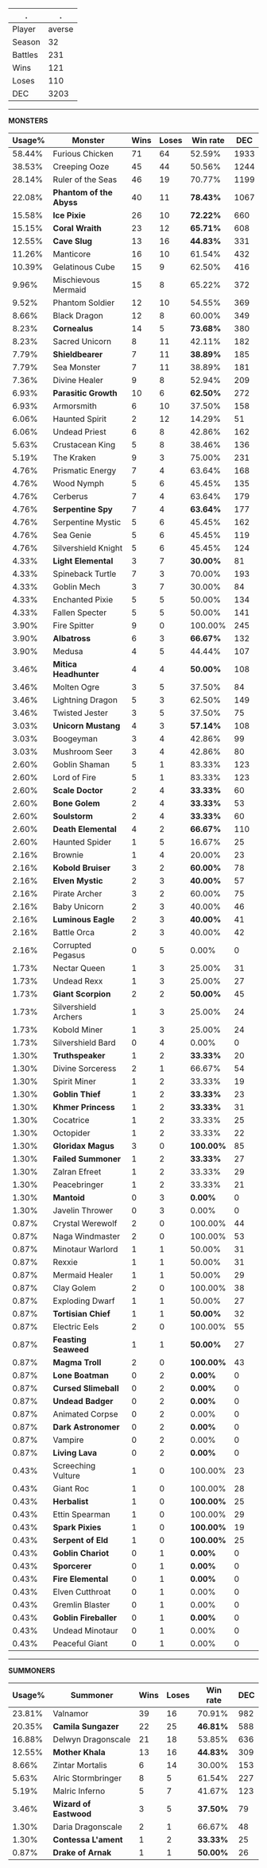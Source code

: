 .|.
|-|-
Player|averse
Season|32
Battles|231
Wins|121
Loses|110
DEC|3203

---
**MONSTERS**

Usage%|Monster|Wins|Loses|Win rate|DEC|
-|-|-|-|-|-|
58.44%|Furious Chicken|71|64|52.59%|1933|
38.53%|Creeping Ooze|45|44|50.56%|1244|
28.14%|Ruler of the Seas|46|19|70.77%|1199|
22.08%|**Phantom of the Abyss**|40|11|**78.43%**|1067|
15.58%|**Ice Pixie**|26|10|**72.22%**|660|
15.15%|**Coral Wraith**|23|12|**65.71%**|608|
12.55%|**Cave Slug**|13|16|**44.83%**|331|
11.26%|Manticore|16|10|61.54%|432|
10.39%|Gelatinous Cube|15|9|62.50%|416|
9.96%|Mischievous Mermaid|15|8|65.22%|372|
9.52%|Phantom Soldier|12|10|54.55%|369|
8.66%|Black Dragon|12|8|60.00%|349|
8.23%|**Cornealus**|14|5|**73.68%**|380|
8.23%|Sacred Unicorn|8|11|42.11%|182|
7.79%|**Shieldbearer**|7|11|**38.89%**|185|
7.79%|Sea Monster|7|11|38.89%|181|
7.36%|Divine Healer|9|8|52.94%|209|
6.93%|**Parasitic Growth**|10|6|**62.50%**|272|
6.93%|Armorsmith|6|10|37.50%|158|
6.06%|Haunted Spirit|2|12|14.29%|51|
6.06%|Undead Priest|6|8|42.86%|162|
5.63%|Crustacean King|5|8|38.46%|136|
5.19%|The Kraken|9|3|75.00%|231|
4.76%|Prismatic Energy|7|4|63.64%|168|
4.76%|Wood Nymph|5|6|45.45%|135|
4.76%|Cerberus|7|4|63.64%|179|
4.76%|**Serpentine Spy**|7|4|**63.64%**|177|
4.76%|Serpentine Mystic|5|6|45.45%|162|
4.76%|Sea Genie|5|6|45.45%|119|
4.76%|Silvershield Knight|5|6|45.45%|124|
4.33%|**Light Elemental**|3|7|**30.00%**|81|
4.33%|Spineback Turtle|7|3|70.00%|193|
4.33%|Goblin Mech|3|7|30.00%|84|
4.33%|Enchanted Pixie|5|5|50.00%|134|
4.33%|Fallen Specter|5|5|50.00%|141|
3.90%|Fire Spitter|9|0|100.00%|245|
3.90%|**Albatross**|6|3|**66.67%**|132|
3.90%|Medusa|4|5|44.44%|107|
3.46%|**Mitica Headhunter**|4|4|**50.00%**|108|
3.46%|Molten Ogre|3|5|37.50%|84|
3.46%|Lightning Dragon|5|3|62.50%|149|
3.46%|Twisted Jester|3|5|37.50%|75|
3.03%|**Unicorn Mustang**|4|3|**57.14%**|108|
3.03%|Boogeyman|3|4|42.86%|99|
3.03%|Mushroom Seer|3|4|42.86%|80|
2.60%|Goblin Shaman|5|1|83.33%|123|
2.60%|Lord of Fire|5|1|83.33%|123|
2.60%|**Scale Doctor**|2|4|**33.33%**|60|
2.60%|**Bone Golem**|2|4|**33.33%**|53|
2.60%|**Soulstorm**|2|4|**33.33%**|60|
2.60%|**Death Elemental**|4|2|**66.67%**|110|
2.60%|Haunted Spider|1|5|16.67%|25|
2.16%|Brownie|1|4|20.00%|23|
2.16%|**Kobold Bruiser**|3|2|**60.00%**|78|
2.16%|**Elven Mystic**|2|3|**40.00%**|57|
2.16%|Pirate Archer|3|2|60.00%|75|
2.16%|Baby Unicorn|2|3|40.00%|46|
2.16%|**Luminous Eagle**|2|3|**40.00%**|41|
2.16%|Battle Orca|2|3|40.00%|42|
2.16%|Corrupted Pegasus|0|5|0.00%|0|
1.73%|Nectar Queen|1|3|25.00%|31|
1.73%|Undead Rexx|1|3|25.00%|27|
1.73%|**Giant Scorpion**|2|2|**50.00%**|45|
1.73%|Silvershield Archers|1|3|25.00%|24|
1.73%|Kobold Miner|1|3|25.00%|24|
1.73%|Silvershield Bard|0|4|0.00%|0|
1.30%|**Truthspeaker**|1|2|**33.33%**|20|
1.30%|Divine Sorceress|2|1|66.67%|54|
1.30%|Spirit Miner|1|2|33.33%|19|
1.30%|**Goblin Thief**|1|2|**33.33%**|23|
1.30%|**Khmer Princess**|1|2|**33.33%**|31|
1.30%|Cocatrice|1|2|33.33%|25|
1.30%|Octopider|1|2|33.33%|22|
1.30%|**Gloridax Magus**|3|0|**100.00%**|85|
1.30%|**Failed Summoner**|1|2|**33.33%**|27|
1.30%|Zalran Efreet|1|2|33.33%|29|
1.30%|Peacebringer|1|2|33.33%|21|
1.30%|**Mantoid**|0|3|**0.00%**|0|
1.30%|Javelin Thrower|0|3|0.00%|0|
0.87%|Crystal Werewolf|2|0|100.00%|44|
0.87%|Naga Windmaster|2|0|100.00%|53|
0.87%|Minotaur Warlord|1|1|50.00%|31|
0.87%|Rexxie|1|1|50.00%|31|
0.87%|Mermaid Healer|1|1|50.00%|29|
0.87%|Clay Golem|2|0|100.00%|38|
0.87%|Exploding Dwarf|1|1|50.00%|27|
0.87%|**Tortisian Chief**|1|1|**50.00%**|32|
0.87%|Electric Eels|2|0|100.00%|55|
0.87%|**Feasting Seaweed**|1|1|**50.00%**|27|
0.87%|**Magma Troll**|2|0|**100.00%**|43|
0.87%|**Lone Boatman**|0|2|**0.00%**|0|
0.87%|**Cursed Slimeball**|0|2|**0.00%**|0|
0.87%|**Undead Badger**|0|2|**0.00%**|0|
0.87%|Animated Corpse|0|2|0.00%|0|
0.87%|**Dark Astronomer**|0|2|**0.00%**|0|
0.87%|Vampire|0|2|0.00%|0|
0.87%|**Living Lava**|0|2|**0.00%**|0|
0.43%|Screeching Vulture|1|0|100.00%|23|
0.43%|Giant Roc|1|0|100.00%|28|
0.43%|**Herbalist**|1|0|**100.00%**|25|
0.43%|Ettin Spearman|1|0|100.00%|29|
0.43%|**Spark Pixies**|1|0|**100.00%**|19|
0.43%|**Serpent of Eld**|1|0|**100.00%**|25|
0.43%|**Goblin Chariot**|0|1|**0.00%**|0|
0.43%|**Sporcerer**|0|1|**0.00%**|0|
0.43%|**Fire Elemental**|0|1|**0.00%**|0|
0.43%|Elven Cutthroat|0|1|0.00%|0|
0.43%|Gremlin Blaster|0|1|0.00%|0|
0.43%|**Goblin Fireballer**|0|1|**0.00%**|0|
0.43%|Undead Minotaur|0|1|0.00%|0|
0.43%|Peaceful Giant|0|1|0.00%|0|

---
**SUMMONERS**

Usage%|Summoner|Wins|Loses|Win rate|DEC|
-|-|-|-|-|-|
23.81%|Valnamor|39|16|70.91%|982|
20.35%|**Camila Sungazer**|22|25|**46.81%**|588|
16.88%|Delwyn Dragonscale|21|18|53.85%|636|
12.55%|**Mother Khala**|13|16|**44.83%**|309|
8.66%|Zintar Mortalis|6|14|30.00%|153|
5.63%|Alric Stormbringer|8|5|61.54%|227|
5.19%|Malric Inferno|5|7|41.67%|123|
3.46%|**Wizard of Eastwood**|3|5|**37.50%**|79|
1.30%|Daria Dragonscale|2|1|66.67%|48|
1.30%|**Contessa L'ament**|1|2|**33.33%**|25|
0.87%|**Drake of Arnak**|1|1|**50.00%**|26|
